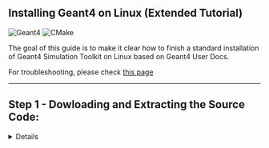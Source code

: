 ## Installing Geant4 on Linux (Extended Tutorial)

![Geant4](https://custom-icon-badges.herokuapp.com/badge/-Geant4-lightgrey?logo=g4logo)
![CMake](https://img.shields.io/badge/CMake-%23008FBA.svg?style=for-the-badge&logo=cmake&logoColor=white)

The goal of this guide is to make it clear how to finish a standard installation of Geant4 Simulation Toolkit on Linux based on Geant4 User Docs. 

For troubleshooting, please check [this page](https://araujoarthur.github.io/geant4-learning-resources/troubleshooting)

---
## Step 1 - Dowloading and Extracting the Source Code:
<details><summary>Details</summary>
<p>
The first step is to get Geant4's source code from their [official website](https://geant4.web.cern.ch/support/download).

After downloaded, open your terminal and type[^1]:
```bash
    cd && mkdir ~/Documents/Geant4 -p && cd ~/Documents/Geant4
```
If you run `pwd` on your terminal, you should see something like[^2]:
[^2]:If you don't, please go back and check what went wrong.

```bash
/home/YOUR-USERNAME/Documents/Geant4
```
If you got to this directory, you can run:

```bash
cp ~/Downloads/geant4-v11.0.2 .
```[^3]:
[^3]:If you are trying to install another version, change `v11.0.2` to your version.

[^1]: Please note that it won't work on non-english systems. To make it work, change `Documents` to whatever it means in you system's language.
</p>
</details>



---
Go back to [main page](https://araujoarthur.github.io/geant4-learning-resources/).
